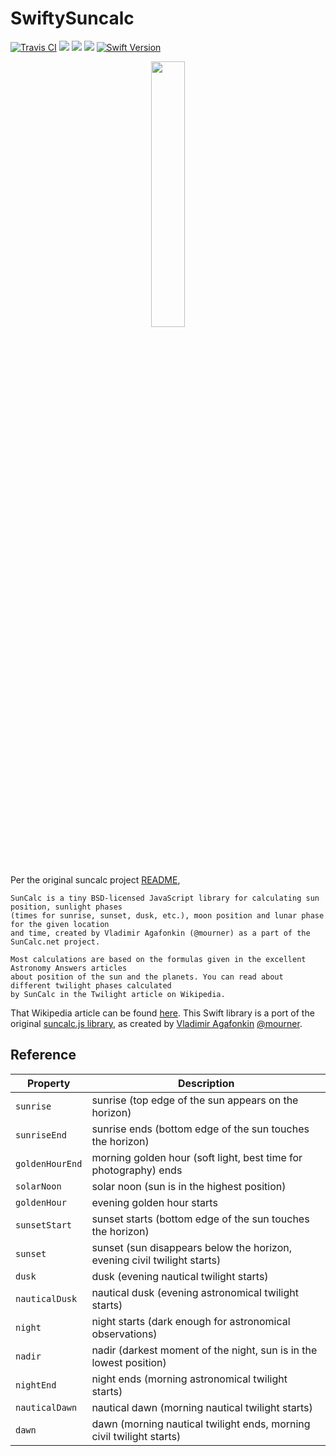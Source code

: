 # SwiftySuncalc

[![Travis CI](https://api.travis-ci.org/cristiangonzales/SwiftySuncalc.svg?branch=master)](https://travis-ci.org/cristiangonzales/SwiftySuncalc)
[![](https://img.shields.io/badge/Platform-iOS-lightgrey.svg)]()
[![](https://img.shields.io/badge/Swift-4.0--4.1.x-blue.svg)]()
[![](https://img.shields.io/badge/License-MIT-red.svg)]()
[![Swift Version](https://img.shields.io/badge/Swift-4.x-F16D39.svg?style=flat)](https://developer.apple.com/swift)

<p align="center">
    <img src="https://vignette.wikia.nocookie.net/lakewood-plaza-turbo/images/b/b2/Cool_sun.png/revision/latest?cb=20180305223605" width="33%">
</p>

Per the original suncalc project [README](https://github.com/mourner/suncalc/blob/master/README.md),
```
SunCalc is a tiny BSD-licensed JavaScript library for calculating sun position, sunlight phases
(times for sunrise, sunset, dusk, etc.), moon position and lunar phase for the given location
and time, created by Vladimir Agafonkin (@mourner) as a part of the SunCalc.net project.

Most calculations are based on the formulas given in the excellent Astronomy Answers articles
about position of the sun and the planets. You can read about different twilight phases calculated
by SunCalc in the Twilight article on Wikipedia.
```
That Wikipedia article can be found [here](http://en.wikipedia.org/wiki/Twilight). This Swift library is a port of the original [suncalc.js library](https://github.com/mourner/suncalc), as created by [Vladimir Agafonkin](http://agafonkin.com/en) [@mourner](https://github.com/mourner).

Reference
---
| Property        | Description                                                              |
| --------------- | ------------------------------------------------------------------------ |
| `sunrise`       | sunrise (top edge of the sun appears on the horizon)                     |
| `sunriseEnd`    | sunrise ends (bottom edge of the sun touches the horizon)                |
| `goldenHourEnd` | morning golden hour (soft light, best time for photography) ends         |
| `solarNoon`     | solar noon (sun is in the highest position)                              |
| `goldenHour`    | evening golden hour starts                                               |
| `sunsetStart`   | sunset starts (bottom edge of the sun touches the horizon)               |
| `sunset`        | sunset (sun disappears below the horizon, evening civil twilight starts) |
| `dusk`          | dusk (evening nautical twilight starts)                                  |
| `nauticalDusk`  | nautical dusk (evening astronomical twilight starts)                     |
| `night`         | night starts (dark enough for astronomical observations)                 |
| `nadir`         | nadir (darkest moment of the night, sun is in the lowest position)       |
| `nightEnd`      | night ends (morning astronomical twilight starts)                        |
| `nauticalDawn`  | nautical dawn (morning nautical twilight starts)                         |
| `dawn`          | dawn (morning nautical twilight ends, morning civil twilight starts)     |
